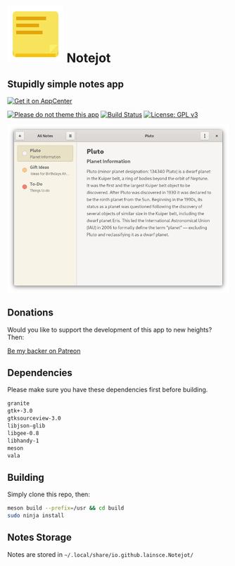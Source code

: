 # ![icon](data/icon.png) Notejot

## Stupidly simple notes app

[![Get it on AppCenter](https://appcenter.elementary.io/badge.svg)](https://appcenter.elementary.io/com.github.lainsce.notejot)

[![Please do not theme this app](https://stopthemingmy.app/badge.svg)](https://stopthemingmy.app)
[![Build Status](https://travis-ci.org/lainsce/notejot.svg?branch=master)](https://travis-ci.org/lainsce/notejot)
[![License: GPL v3](https://img.shields.io/badge/License-GPL%20v3-blue.svg)](http://www.gnu.org/licenses/gpl-3.0)

![Screenshot](data/shot.png)

## Donations 

Would you like to support the development of this app to new heights? Then:

[Be my backer on Patreon](https://www.patreon.com/lainsce)

## Dependencies

Please make sure you have these dependencies first before building.

```bash
granite
gtk+-3.0
gtksourceview-3.0
libjson-glib
libgee-0.8
libhandy-1
meson
vala
```

## Building

Simply clone this repo, then:

```bash
meson build --prefix=/usr && cd build
sudo ninja install
```

## Notes Storage
Notes are stored in `~/.local/share/io.github.lainsce.Notejot/`
